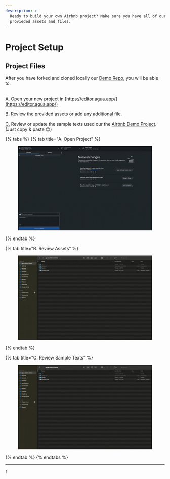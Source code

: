 ```yaml
---
description: >-
  Ready to build your own Airbnb project? Make sure you have all of our
  provieded assets and files.
---
```


# Project Setup

## Project Files

After you have forked and cloned locally our [Demo Repo](https://github.com/Agua-for-devs/agua-airbnb-demo), you will be able to:

\
[A](project-setup.md#a.-open-project). Open your new project in [https://editor.agua.app/](https://editor.agua.app/)

[B.](project-setup.md#b.-review-assets) Review the provided assets or add any additional file.&#x20;

[C.](project-setup.md#c.-review-sample-texts) Review or update the sample texts used our the [Airbnb Demo Project](https://airbnb-demo.agua.tools/). (Just copy & paste 😉)



{% tabs %}
{% tab title="A. Open Project" %}
<figure><img src="../../../.gitbook/assets/Open_project-min (2).gif" alt=""><figcaption></figcaption></figure>
{% endtab %}

{% tab title="B. Review Assets" %}
<figure><img src="../../../.gitbook/assets/Review_assets-min (2).gif" alt=""><figcaption></figcaption></figure>
{% endtab %}

{% tab title="C. Review Sample Texts" %}
<figure><img src="../../../.gitbook/assets/Review_texts-min (2).gif" alt=""><figcaption></figcaption></figure>
{% endtab %}
{% endtabs %}

***

f
